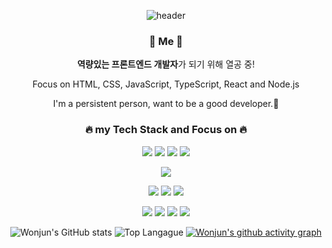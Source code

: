 

<div align="center">

![header](https://capsule-render.vercel.app/api?type=waving&color=gradient&height=120&animation=fadeIn&section=footer&text=⛄🆔&fontAlign=70)
<h3>🔭 Me 🔭</h3>
<p><b>역량있는 프론트엔드 개발자</b>가 되기 위해 열공 중!</p>
<p> Focus on HTML, CSS, JavaScript, TypeScript, React and Node.js</p>
<p>I'm a persistent person, want to be a good developer.🥰</p>
<h3>🔥 my Tech Stack and Focus on 🔥</h3>
<p><a href="https://developer.mozilla.org/ko/docs/Web/CSS"><img src="https://img.shields.io/badge/CSS-1572B6?style=&logo=CSS3&logoColor=white"/></a>
<a href="https://developer.mozilla.org/ko/docs/Web/JavaScript"><img src="https://img.shields.io/badge/JavaScript-gray?style=&logo=JavaScript&logoColor=#F7DF1E"/></a>
<a href="https://developer.mozilla.org/ko/docs/Web/HTML"><img src="https://img.shields.io/badge/HTML5-E34F26?style=&logo=HTML5&logoColor=white"/></a>
<img src="https://img.shields.io/badge/Typescript-3178C6?style=flat-square&logo=Typescript&logoColor=white" /></p>


<a href="https://ko.reactjs.org/"><img src="https://img.shields.io/badge/React-blue?style=&logo=React&logoColor=#61DAFB"/></a>

<a href="https://aws.amazon.com/ko/free/?trk=fa2d6ba3-df80-4d24-a453-bf30ad163af9&sc_channel=ps&s_kwcid=AL!4422!3!563761819834!e!!g!!aws&ef_id=Cj0KCQiApKagBhC1ARIsAFc7Mc439Ec1oAMatEG588Z9Z9udI2aaKDuxWyWgIT5ZhF01JVuNcMjKXZUaAl55EALw_wcB:G:s&s_kwcid=AL!4422!3!563761819834!e!!g!!aws&all-free-tier.sort-by=item.additionalFields.SortRank&all-free-tier.sort-order=asc&awsf.Free%20Tier%20Types=*all&awsf.Free%20Tier%20Categories=*all"><img src="https://img.shields.io/badge/AWS-232F3E?style=&logo=Amazon AWS&logoColor=white"/></a>
<img src="https://img.shields.io/badge/AWS Lambda-FF9900?style=&logo=Amazon AWS&logoColor=white"/>
<img src="https://img.shields.io/badge/AWS S3-569A31?style=&logo=Amazon S3&logoColor=white"/>

<img src="https://img.shields.io/badge/VSCode-007ACC?style=&logo=Visual Studio Code&logoColor=white"/>
<img src="https://img.shields.io/badge/WebStorm-000000?style=flat-square&logo=WebStorm&logoColor=white" />
<img src="https://img.shields.io/badge/GitHub-181717?style=&logo=GitHub&logoColor=white"/>
<a href="https://www.sourcetreeapp.com/">
<img src="https://img.shields.io/badge/Sourcetree-0052CC?style=&logo=Sourcetree&logoColor=white"/>
</a>

<br>

![Wonjun's GitHub stats](https://github-readme-stats.vercel.app/api?username=Phantasia0&count_private=true&show_icons=true&theme=dracula&show=reviews)
![Top Langague](https://github-readme-stats.vercel.app/api/top-langs/?username=Phantasia0&count_private=true&langs_count=10&layout=compact&theme=dracula) 
[![Wonjun's github activity graph](https://github-readme-activity-graph.vercel.app/graph?username=Phantasia0&theme=dracula)](https://github.com/Phantasia0/github-readme-activity-graph)

<div>
